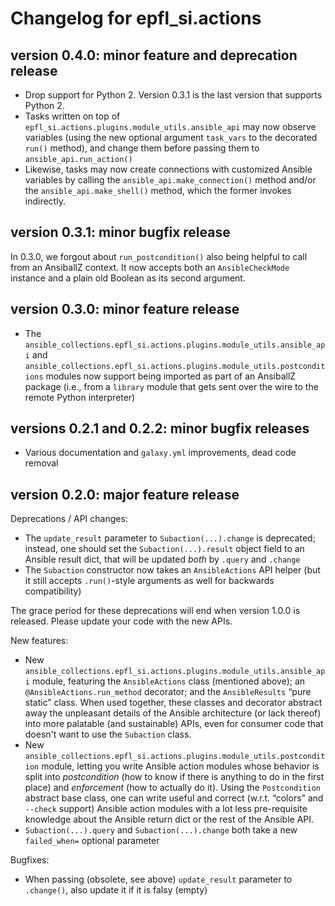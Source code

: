 # Changelog for epfl_si.actions

## version 0.4.0: minor feature and deprecation release

- Drop support for Python 2. Version 0.3.1 is the last version that supports Python 2.
- Tasks written on top of `epfl_si.actions.plugins.module_utils.ansible_api` may now observe variables (using the new optional argument `task_vars` to the decorated `run()` method), and change them before passing them to `ansible_api.run_action()`
- Likewise, tasks may now create connections with customized Ansible variables by calling the `ansible_api.make_connection()` method and/or the `ansible_api.make_shell()` method, which the former invokes indirectly.

## version 0.3.1: minor bugfix release

In 0.3.0, we forgout about `run_postcondition()` also being helpful to call from an AnsiballZ context. It now accepts both an `AnsibleCheckMode` instance and a plain old Boolean as its second argument.

## version 0.3.0: minor feature release

- The `ansible_collections.epfl_si.actions.plugins.module_utils.ansible_api` and `ansible_collections.epfl_si.actions.plugins.module_utils.postconditions` modules now support being imported as part of an AnsiballZ package (i.e., from a `library` module that gets sent over the wire to the remote Python interpreter)

## versions 0.2.1 and 0.2.2: minor bugfix releases

- Various documentation and `galaxy.yml` improvements, dead code removal

## version 0.2.0: major feature release

Deprecations / API changes:
- The `update_result` parameter to `Subaction(...).change` is deprecated; instead, one should set the `Subaction(...).result` object field to an Ansible result dict, that will be updated *both* by `.query` and `.change`
- The `Subaction` constructor now takes an `AnsibleActions` API helper (but it still accepts `.run()`-style arguments as well for backwards compatibility)

The grace period for these deprecations will end when version 1.0.0 is released. Please update your code with the new APIs.

New features:
- New `ansible_collections.epfl_si.actions.plugins.module_utils.ansible_api` module, featuring the `AnsibleActions` class (mentioned above); an `@AnsibleActions.run_method` decorator; and the `AnsibleResults` “pure static” class. When used together, these classes and decorator abstract away the unpleasant details of the Ansible architecture (or lack thereof) into more palatable (and sustainable) APIs, even for consumer code that doesn't want to use the `Subaction` class.
- New `ansible_collections.epfl_si.actions.plugins.module_utils.postcondition` module, letting you write Ansible action modules whose behavior is split into *postcondition* (how to know if there is anything to do in the first place) and *enforcement* (how to actually do it). Using the `Postcondition` abstract base class, one can write useful and correct (w.r.t. “colors” and `--check` support) Ansible action modules with a lot less pre-requisite knowledge about the Ansible return dict or the rest of the Ansible API.
- `Subaction(...).query` and `Subaction(...).change` both take a new `failed_when=` optional parameter

Bugfixes:
- When passing (obsolete, see above) `update_result` parameter to `.change()`, also update it if it is falsy (empty)
